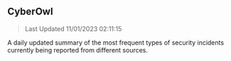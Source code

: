 ## CyberOwl 
> Last Updated 11/01/2023 02:11:15 


A daily updated summary of the most frequent types of security incidents currently being reported from different sources.

